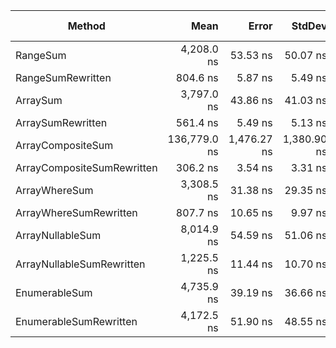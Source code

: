 |                     Method |         Mean |       Error |      StdDev |  Gen 0 | Gen 1 | Gen 2 | Allocated |
|--------------------------- |-------------:|------------:|------------:|-------:|------:|------:|----------:|
|                   RangeSum |   4,208.0 ns |    53.53 ns |    50.07 ns | 0.0076 |     - |     - |      40 B |
|          RangeSumRewritten |     804.6 ns |     5.87 ns |     5.49 ns |      - |     - |     - |         - |
|                   ArraySum |   3,797.0 ns |    43.86 ns |    41.03 ns |      - |     - |     - |      20 B |
|          ArraySumRewritten |     561.4 ns |     5.49 ns |     5.13 ns |      - |     - |     - |         - |
|          ArrayCompositeSum | 136,779.0 ns | 1,476.27 ns | 1,380.90 ns | 2.4414 |     - |     - |   10332 B |
| ArrayCompositeSumRewritten |     306.2 ns |     3.54 ns |     3.31 ns |      - |     - |     - |         - |
|              ArrayWhereSum |   3,308.5 ns |    31.38 ns |    29.35 ns | 0.0076 |     - |     - |      32 B |
|     ArrayWhereSumRewritten |     807.7 ns |    10.65 ns |     9.97 ns |      - |     - |     - |         - |
|           ArrayNullableSum |   8,014.9 ns |    54.59 ns |    51.06 ns |      - |     - |     - |      40 B |
|  ArrayNullableSumRewritten |   1,225.5 ns |    11.44 ns |    10.70 ns |      - |     - |     - |         - |
|              EnumerableSum |   4,735.9 ns |    39.19 ns |    36.66 ns |      - |     - |     - |      24 B |
|     EnumerableSumRewritten |   4,172.5 ns |    51.90 ns |    48.55 ns |      - |     - |     - |      24 B |